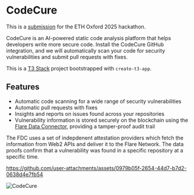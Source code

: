 # CodeCure

This is a [submission](https://dorahacks.io/buidl/22567/) for the ETH Oxford 2025 hackathon.

CodeCure is an AI-powered static code analysis platform that helps developers write more secure code. Install the CodeCure GitHub integration, and we will automatically scan your code for security vulnerabilities and submit pull requests with fixes.

This is a [T3 Stack](https://create.t3.gg/) project bootstrapped with `create-t3-app`.

## Features

- Automatic code scanning for a wide range of security vulnerabilities
- Automatic pull requests with fixes
- Insights and reports on issues found across your repositories
- Vulnerability information is stored securely on the blockchain using the [Flare Data Connector](https://flare.network/dataconnector/),
  providing a tamper-proof audit trail

The FDC uses a set of indepdenent attestation providers which fetch the information from Web2 APIs and deliver it to the Flare Network.
The data proofs confirm that a vulnerability was found in a specific repository at a specific time.

https://github.com/user-attachments/assets/0979b05f-2654-44d7-b7d2-0638d4e7fb54

![CodeCure](https://github.com/user-attachments/assets/55626198-e77d-4632-8e9d-b4f357e509cd)
